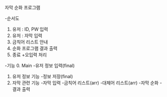자막 순화 프로그램

-순서도
1. 유저 : ID, PW 입력
2. 유저 : 자막 입력
3. 금칙어 리스트 안내
4. 순화 프로그램 결과 출력
5. 종료
+오입력 처리

-기능
0. Main
	-유저 정보 입력(final)
1. 유저 정보 기능
	-정보 저장(final)
2. 자막 관련 기능
	-자막 입력
	-금칙어 리스트(arr)
	-대체어 리스트(arr)
	-자막 순화
	-결과 출력
